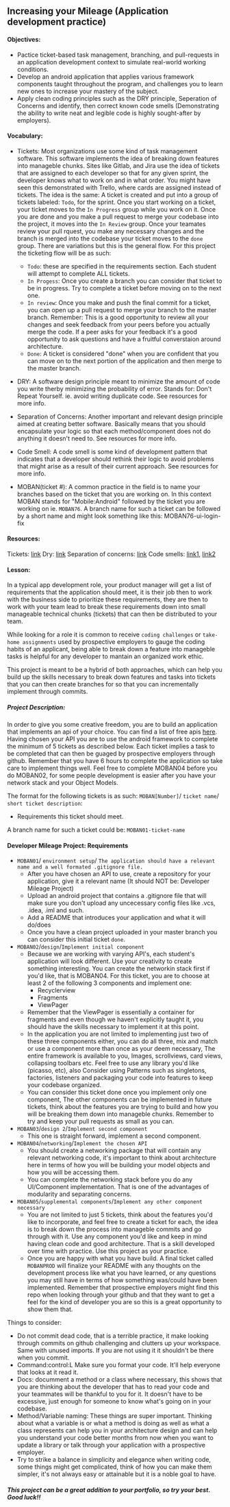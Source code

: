 ## Increasing your Mileage (Application development practice)
 
#### Objectives:

* Pactice ticket-based task management, branching, and pull-requests in an application development context to simulate real-world working conditions.
* Develop an android application that applies various framework components taught throughout the program, and challenges you to learn new ones to increase your mastery of the subject.
* Apply clean coding principles such as the DRY principle, Seperation of Concerns and identify, then correct known code smells (Demonstrating the ability to write neat and legible code is highly sought-after by employers).


#### Vocabulary:

* Tickets: Most organizations use some kind of task management software. This software implements the idea of breaking down features into manageble chunks. Sites like Gitlab, and Jira use the idea of tickets that are assigned to each developer so that for any given sprint, the developer knows what to work on and in what order. You might have seen this demonstrated with Trello, where cards are assigned instead of tickets. The idea is the same: A ticket is created and put into a group of tickets labeled: `Todo`, for the sprint. Once you start working on a ticket, your ticket moves to the `In Progress` group while you work on it. Once you are done and you make a pull request to merge your codebase into the project, it moves into the  `In Review` group. Once your teamates review your pull rquest, you make any necessary changes and the branch is merged into the codebase your ticket moves to the `done` group. There are variations but this is the general flow. For this project the ticketing flow will be as such:
  * `Todo`: these are specified in the requirements section. Each student will attempt to complete ALL tickets.
  * `In Progess`: Once you create a branch you can consider that ticket to be in progress. Try to complete a ticket before moving on to the next one.
  * `In review`: Once you make and push the final commit for a ticket, you can open up a pull request to merge your branch to the master branch. Remember: This is a good opportunity to review all your changes and seek feedback from your peers before you actually merge the code. If a peer asks for your feedback it's a good opportunity to ask questions and have a fruitful converstaion around architecture. 
  * `Done`: A ticket is considered "done" when you are confident that you can move on to the next portion of the application and then merge to the master branch. 

* DRY: A software design principle meant to minimize the amount of code you write therby minimizing the probability of error. Stands for: Don't Repeat Yourself. ie. avoid writing duplicate code. See resources for more info. 
* Separation of Concerns: Another important and relevant design principle aimed at creating better software. Basically means that you should encapsulate your logic so that each method/component does not do anything it doesn't need to. See resources for more info.
* Code Smell: A code smell is some kind of development pattern that indicates that a developer should rethink their logic to avoid problems that might arise as a result of their current approach. See resources for more info. 
* MOBAN(ticket #): A common practice in the field is to name your branches based on the ticket that you are working on. In this context MOBAN stands for "Mobile:Android" followed by the ticket you are working on ie. `MOBAN76`. A branch name for such a ticket can be followed by a short name and might look something like this: MOBAN76-ui-login-fix

#### Resources: 

Tickets: [link](https://en.wikipedia.org/wiki/Issue_tracking_system)
Dry: [link](https://en.wikipedia.org/wiki/SOLID_(object-oriented_design))
Separation of concerns: [link](https://en.wikipedia.org/wiki/Separation_of_concerns)
Code smells: [link1](https://en.wikipedia.org/wiki/Code_smell), [link2](https://sourcemaking.com/refactoring/smells)

#### Lesson:

In a typical app development role, your product manager will get a list of requirements that the application should meet, it is their job then to work with the business side to prioritize these requirements, they are then to work with your team lead to break these requirements down into small manageable technical chunks (tickets) that can then be distributed to your team.

While looking for a role it is common to receive `coding challenges` or `take-home assignments` used by prospective employers to gauge the coding habits of an applicant, being able to break down a feature into manageble tasks is helpful for any developer to mantain an organized work ethic.

This project is meant to be a hybrid of both approaches, which can help you build up the skills necessary to break down features and tasks into tickets that you can then create branches for so that you can incrementally implement through commits.

##### Project Description: 

In order to give you some creative freedom, you are to build an application that implements an api of your choice. You can find a list of free apis [here](https://github.com/toddmotto/public-apis). Having chosen your API you are to use the android framework to complete the minimum of 5 tickets as described below. Each ticket implies a task to be completed that can then be guaged by prospective employers through github. Remember that you have 6 hours to complete the application so take care to implement things well. Feel free to complete MOBAN04 before you do MOBAN02, for some people development is easier after you have your network stack and your Object Models. 

The format for the following tickets is as such: 
    `MOBAN[Number]`/ `ticket name`/ ` short ticket description`:
* Requirements this ticket should meet.
 
A branch name for such a ticket could be: `MOBAN01-ticket-name`

#### Developer Mileage Project: Requirements

* `MOBAN01`/ `environment setup`/ `The application should have a relevant name and a well formated .gitignore file.` 
  * After you have chosen an API to use, create a repository for your application, give it a relevant name (It should NOT be: Developer Mileage Project) 
  * Upload an android project that contains a .gitignore file that will make sure you don't upload any uncecessary config files like .vcs, .idea, .iml and such. 
  * Add a README that introduces your application and what it will do/does
  * Once you have a clean project uploaded in your master branch you can consider this initial ticket `done`.
* `MOBAN02`/`design`/`Implement initial component` 
  * Because we are working with varying API's, each student's application will look different. Use your creativity to create something interesting. You can create the networkin stack first if you'd like, that is MOBAN04. For this ticket, you are to choose at least 2 of the following 3 components and implement one:
    * Recyclerview
    * Fragments
    * ViewPager
   * Remember that the ViewPager is essentially a container for fragments and even though we haven't explicitly taught it, you should have the skills necessary to implement it at this point.
   * In the application you are not limited to implementing just two of these three components either, you can do all three, mix and match or use a component more than once as your deem necessary, The entire framework is available to you, Images, scrollviews, card views, collapsing toolbars etc. Feel free to use any library you'd like (picasso, etc), also Consider using Patterns such as singletons, factories, listeners and packaging your code into features to keep your codebase organized.
   * You can consider this ticket done once you implement only one component, The other components can be implemented in future tickets, think about the features you are trying to build and how you will be breaking them down into manageble chunks. Remember to try and keep your pull requests as small as you can. 
* `MOBAN03`/`design 2`/`Implement second component`
    * This one is straight forward, implement a second component.
* `MOBAN04`/`networking`/`Implement the chosen API`
    * You should create a networking package that will contain any relevant networking code, it's important to think about architecture here in terms of how you will be building your model objects and how you will be accessing them.
    * You can complete the networking stack before you do any UI/Component implementation. That is one of the advantages of modularity and separating concerns. 
* `MOBAN05`/`supplemental components`/`Implement any other component necessary`
    * You are not limited to just 5 tickets, think about the features you'd like to incorporate, and feel free to create a ticket for each, the idea is to break down the process into manageble commits and go through with it. Use any component you'd like and keep in mind having clean code and good architecture. That is a skill developed over time with practice. Use this project as your practice. 
    * Once you are happy with what you have build. A final ticket called `MOBANPROD` will finalize your README with any thoughts on the development process like what you have learned, or any questions you may still have in terms of how something was/could have been implemented. Remember that prospective employers might find this repo when looking through your github and that they want to get a feel for the kind of developer you are so this is a great opportunity to show them that.

Things to consider: 
* Do not commit dead code, that is a terrible practice, it make looking through commits on github challenging and clutters up your workspace. Same with unused imports. If you are not using it it shouldn't be there when you commit. 
* Command:control:L Make sure you format your code. It'll help everyone that looks at it read it.
* Docs: documment a method or a class where necessary, this shows that you are thinking about the developer that has to read your code and your teammates will be thankful to you for it. It doesn't have to be excessive, just enough for someone to know what's going on in your codebase. 
* Method/Variable naming: These things are super important. Thinking about what a variable is or what a method is doing as well as what a class represents can help you in your architecture design and can help you understand your code better months from now when you want to update a library or talk through your application with a prospective employer.
* Try to strike a balance in simplicity and elegance when writing code, some things might get complicated, think of how you can make them simpler, it's not always easy or attainable but it is a noble goal to have.


##### This project can be a great addition to your portfolio, so try your best. Good luck!!
